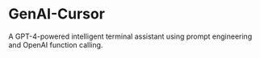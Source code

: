 # GenAI-Cursor
A GPT-4-powered intelligent terminal assistant using prompt engineering and OpenAI function calling.
